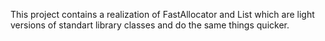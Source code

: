 This project contains a realization of FastAllocator and List which are light versions of standart library classes and do the same things quicker.